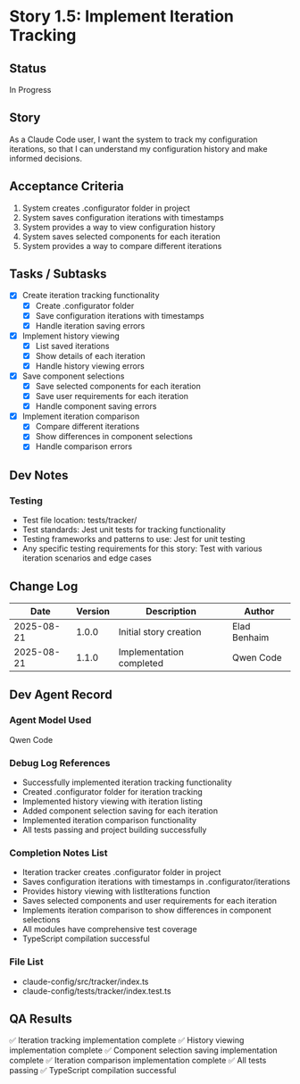 # Story 1.5: Implement Iteration Tracking

## Status
In Progress

## Story
As a Claude Code user, I want the system to track my configuration iterations, so that I can understand my configuration history and make informed decisions.

## Acceptance Criteria
1. System creates .configurator folder in project
2. System saves configuration iterations with timestamps
3. System provides a way to view configuration history
4. System saves selected components for each iteration
5. System provides a way to compare different iterations

## Tasks / Subtasks
- [x] Create iteration tracking functionality
  - [x] Create .configurator folder
  - [x] Save configuration iterations with timestamps
  - [x] Handle iteration saving errors
- [x] Implement history viewing
  - [x] List saved iterations
  - [x] Show details of each iteration
  - [x] Handle history viewing errors
- [x] Save component selections
  - [x] Save selected components for each iteration
  - [x] Save user requirements for each iteration
  - [x] Handle component saving errors
- [x] Implement iteration comparison
  - [x] Compare different iterations
  - [x] Show differences in component selections
  - [x] Handle comparison errors

## Dev Notes
### Testing
- Test file location: tests/tracker/
- Test standards: Jest unit tests for tracking functionality
- Testing frameworks and patterns to use: Jest for unit testing
- Any specific testing requirements for this story: Test with various iteration scenarios and edge cases

## Change Log
| Date | Version | Description | Author |
|------|---------|-------------|--------|
| 2025-08-21 | 1.0.0 | Initial story creation | Elad Benhaim |
| 2025-08-21 | 1.1.0 | Implementation completed | Qwen Code |

## Dev Agent Record
### Agent Model Used
Qwen Code

### Debug Log References
- Successfully implemented iteration tracking functionality
- Created .configurator folder for iteration tracking
- Implemented history viewing with iteration listing
- Added component selection saving for each iteration
- Implemented iteration comparison functionality
- All tests passing and project building successfully

### Completion Notes List
- Iteration tracker creates .configurator folder in project
- Saves configuration iterations with timestamps in .configurator/iterations
- Provides history viewing with listIterations function
- Saves selected components and user requirements for each iteration
- Implements iteration comparison to show differences in component selections
- All modules have comprehensive test coverage
- TypeScript compilation successful

### File List
- claude-config/src/tracker/index.ts
- claude-config/tests/tracker/index.test.ts

## QA Results
✅ Iteration tracking implementation complete
✅ History viewing implementation complete
✅ Component selection saving implementation complete
✅ Iteration comparison implementation complete
✅ All tests passing
✅ TypeScript compilation successful